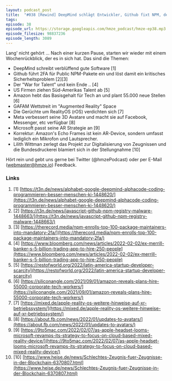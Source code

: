 ```yaml
---
layout: podcast_post
title:  "#038 [Rewind] DeepMind schlägt Entwickler, Github fixt NPM, der War for Talent wird global und vieles mehr!"
tags:
episode: 38
episode_url: https://storage.googleapis.com/hmze_podcast/hmze-ep38.mp3
episode_filesize: 98837236
episode_length: 3089
---
```


Lang' nicht gehört ... Nach einer kurzen Pause, starten wir wieder mit einem Wochenrückblick, der es in sich hat. Das sind die Themen:

* DeepMind schreibt verblüffend gute Software [1]
* Github führt 2FA für Public NPM-Pakete ein und löst damit ein kritisches Sicherheitsproblem [2][3]
* Der "War for Talent" und kein Ende .. [4]
* US Firmen ziehen Süd-Amerikas Talent ab [5]
* Amazon hebt das Basisgehalt für Tech an und plant 55.000 neue Stellen [6]
* GAFAM Wettstreit im "Augmented Reality" Space
* Die Gerüchte um RealityOS (rOS) verdichten sich [7]
* Meta verbessert seine 3D Avatare und macht sie auf Facebook, Messenger, etc verfügbar [8]
* Microsoft passt seine AR Strategie an [9]
* Korrektur: Amazon's Echo Frames ist kein AR-Device, sondern umfasst lediglich ein Mikrofon und Lautsprecher.
* Lilith Wittman zerlegt das Projekt zur Digitalisierung von Zeugnissen und die Bundesdruckerei blamiert sich in der Stellungnahme [10]

Hört rein und gebt uns gerne bei Twitter (@hmzePodcast) oder per E-Mail (webmaster@hmze.io) Feedback.

### Links ###
1. [1] [https://t3n.de/news/alphabet-google-deepmind-alphacode-coding-programmieren-besser-menschen-ki-1448620/](https://t3n.de/news/alphabet-google-deepmind-alphacode-coding-programmieren-besser-menschen-ki-1448620/)
2. [2] [https://t3n.de/news/javascript-github-npm-registry-malware-1448663/](https://t3n.de/news/javascript-github-npm-registry-malware-1448663/)
3. [3] [https://therecord.media/npm-enrolls-top-100-package-maintainers-into-mandatory-2fa/](https://therecord.media/npm-enrolls-top-100-package-maintainers-into-mandatory-2fa/)
4. [4] [https://www.bloomberg.com/news/articles/2022-02-02/ex-merrill-banker-s-5-billion-trading-app-to-hire-250-people](https://www.bloomberg.com/news/articles/2022-02-02/ex-merrill-banker-s-5-billion-trading-app-to-hire-250-people)
5. [5] [https://restofworld.org/2022/latin-america-startup-developer-scarcity](https://restofworld.org/2022/latin-america-startup-developer-scarcity)
6. [6] [https://siliconangle.com/2021/09/01/amazon-reveals-plans-hire-55000-corporate-tech-workers/](https://siliconangle.com/2021/09/01/amazon-reveals-plans-hire-55000-corporate-tech-workers/)
7. [7] [https://mixed.de/apple-reality-os-weitere-hinweise-auf-xr-betriebssystem/](https://mixed.de/apple-reality-os-weitere-hinweise-auf-xr-betriebssystem/)
8. [8] [https://about.fb.com/news/2022/01/updates-to-avatars/](https://about.fb.com/news/2022/01/updates-to-avatars/)
9. [9] [https://9to5mac.com/2022/02/07/as-apple-headset-looms-microsoft-revamps-its-strategy-to-focus-on-cloud-based-mixed-reality-device/](https://9to5mac.com/2022/02/07/as-apple-headset-looms-microsoft-revamps-its-strategy-to-focus-on-cloud-based-mixed-reality-device/)
10. [10] [https://www.heise.de/news/Schlechtes-Zeugnis-fuer-Zeugnisse-in-der-Blockchain-6370807.html](https://www.heise.de/news/Schlechtes-Zeugnis-fuer-Zeugnisse-in-der-Blockchain-6370807.html)